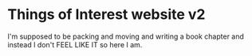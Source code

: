 # Things of Interest website v2

I'm supposed to be packing and moving and writing a book chapter and instead I don't FEEL LIKE IT so here I am. 

